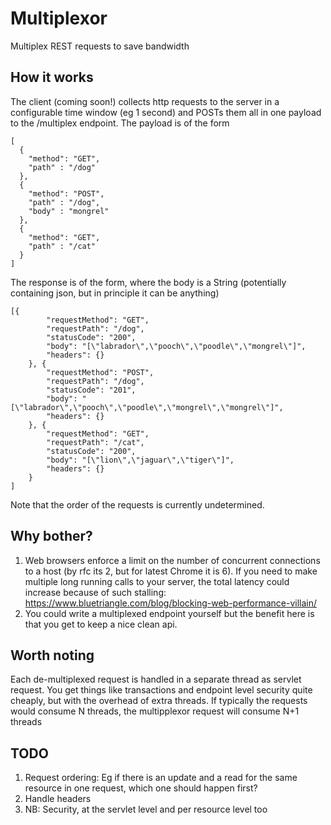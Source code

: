 # Multiplexor
Multiplex REST requests to save bandwidth

## How it works
The client (coming soon!) collects http requests to the server in a configurable time window (eg 1 second) 
and POSTs them all in one payload to the /multiplex endpoint. The payload is of the form
```
[
  {
  	"method": "GET", 
  	"path" : "/dog"
  }, 
  {
  	"method": "POST", 
  	"path" : "/dog", 
    "body" : "mongrel"
  }, 
  {
  	"method": "GET", 
    "path" : "/cat"
  }
]
```

The response is of the form, where the body is a String (potentially containing json, but in principle it can be anything)
```
[{
		"requestMethod": "GET",
		"requestPath": "/dog",
		"statusCode": "200",
		"body": "[\"labrador\",\"pooch\",\"poodle\",\"mongrel\"]",
		"headers": {}
	}, {
		"requestMethod": "POST",
		"requestPath": "/dog",
		"statusCode": "201",
		"body": "[\"labrador\",\"pooch\",\"poodle\",\"mongrel\",\"mongrel\"]",
		"headers": {}
	}, {
		"requestMethod": "GET",
		"requestPath": "/cat",
		"statusCode": "200",
		"body": "[\"lion\",\"jaguar\",\"tiger\"]",
		"headers": {}
	}
]
```

Note that the order of the requests is currently undetermined. 

## Why bother?

1. Web browsers enforce a limit on the number of concurrent connections to a host (by rfc its 2, but for latest Chrome it is 6). If you need to make multiple long running calls to 
your server, the total latency could increase because of such stalling: https://www.bluetriangle.com/blog/blocking-web-performance-villain/
2. You could write a multiplexed endpoint yourself but the benefit here is that you get to keep a nice clean api.

## Worth noting 
Each de-multiplexed request is handled in a separate thread as servlet request. You get things like transactions and endpoint level security quite cheaply, but with the overhead of extra threads. 
If typically the requests would consume N threads, the multipplexor request will consume N+1 threads

## TODO 
1. Request ordering: Eg if there is an update and a read for the same resource in one request, which one should happen first?
2. Handle headers
3. NB: Security, at the servlet level and per resource level too
